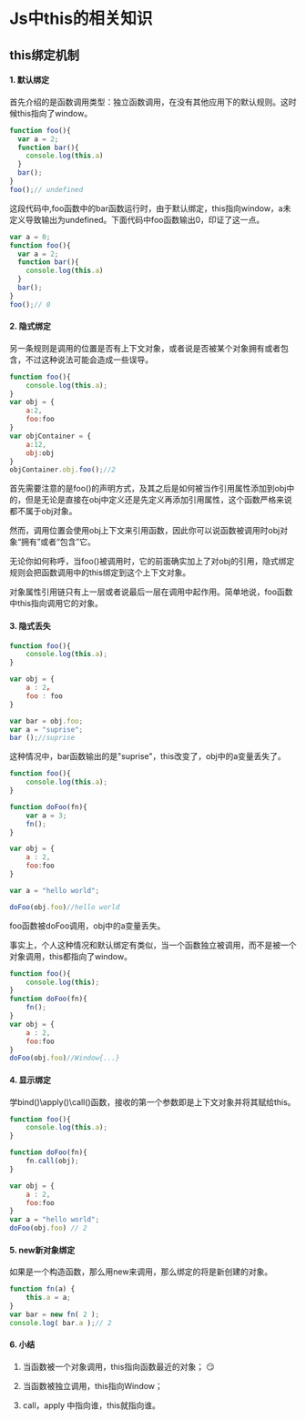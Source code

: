 # Js中this的相关知识

## this绑定机制

#### 1. 默认绑定

首先介绍的是函数调用类型：独立函数调用，在没有其他应用下的默认规则。这时候this指向了window。

```javascript
function foo(){
  var a = 2;
  function bar(){
    console.log(this.a)
  }
  bar();
}
foo();// undefined
```

这段代码中,foo函数中的bar函数运行时，由于默认绑定，this指向window，a未定义导致输出为undefined。下面代码中foo函数输出0，印证了这一点。

```javascript
var a = 0;
function foo(){
  var a = 2;
  function bar(){
    console.log(this.a)
  }
  bar();
}
foo();// 0
```

#### 2. 隐式绑定

另一条规则是调用的位置是否有上下文对象，或者说是否被某个对象拥有或者包含，不过这种说法可能会造成一些误导。

```javascript
function foo(){
    console.log(this.a);
}
var obj = {
    a:2,
    foo:foo
}
var objContainer = {
    a:12,
    obj:obj
}
objContainer.obj.foo();//2
```

首先需要注意的是foo()的声明方式，及其之后是如何被当作引用属性添加到obj中的，但是无论是直接在obj中定义还是先定义再添加引用属性，这个函数严格来说都不属于obj对象。 

然而，调用位置会使用obj上下文来引用函数，因此你可以说函数被调用时obj对象“拥有”或者“包含”它。
 
无论你如何称呼，当foo()被调用时，它的前面确实加上了对obj的引用，隐式绑定规则会把函数调用中的this绑定到这个上下文对象。 

对象属性引用链只有上一层或者说最后一层在调用中起作用。简单地说，foo函数中this指向调用它的对象。

#### 3. 隐式丢失

```javascript
function foo(){
    console.log(this.a);
}

var obj = {
    a : 2，
    foo : foo　　　　
}

var bar = obj.foo;
var a = "suprise";
bar ();//suprise
```
这种情况中，bar函数输出的是"suprise"，this改变了，obj中的a变量丢失了。

```javascript
function foo(){
    console.log(this.a);
}

function doFoo(fn){
    var a = 3;
    fn();
}

var obj = {
    a : 2,
    foo:foo
}

var a = "hello world";

doFoo(obj.foo)//hello world
```

foo函数被doFoo调用，obj中的a变量丢失。

事实上，个人这种情况和默认绑定有类似，当一个函数独立被调用，而不是被一个对象调用，this都指向了window。

```javascript
function foo(){
    console.log(this);
}
function doFoo(fn){   
    fn();
}
var obj = {
    a : 2,
    foo:foo
}
doFoo(obj.foo)//Window{...}
```
#### 4. 显示绑定

学bind()\apply()\call()函数，接收的第一个参数即是上下文对象并将其赋给this。

```javascript
function foo(){
    console.log(this.a);
}

function doFoo(fn){
    fn.call(obj);
}

var obj = {
    a : 2,
    foo:foo
}
var a = "hello world";
doFoo(obj.foo) // 2
```

#### 5. new新对象绑定

如果是一个构造函数，那么用new来调用，那么绑定的将是新创建的对象。

```javascript
function fn(a) {
    this.a = a;
}
var bar = new fn( 2 );
console.log( bar.a );// 2
```

#### 6. 小结

1. 当函数被一个对象调用，this指向函数最近的对象； :smirk:

2. 当函数被独立调用，this指向Window；

3. call，apply 中指向谁，this就指向谁。




